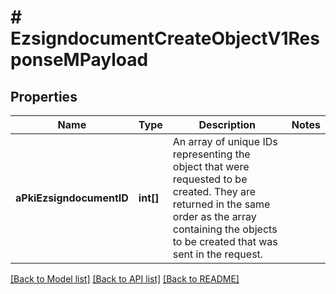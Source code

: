 # # EzsigndocumentCreateObjectV1ResponseMPayload

## Properties

Name | Type | Description | Notes
------------ | ------------- | ------------- | -------------
**aPkiEzsigndocumentID** | **int[]** | An array of unique IDs representing the object that were requested to be created.  They are returned in the same order as the array containing the objects to be created that was sent in the request. |

[[Back to Model list]](../../README.md#models) [[Back to API list]](../../README.md#endpoints) [[Back to README]](../../README.md)
